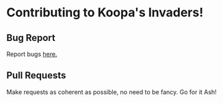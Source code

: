 # Contributing to Koopa's Invaders!

## Bug Report

Report bugs [here.](../.github/ISSUE_TEMPLATE/bug_report.md)

## Pull Requests

Make requests as coherent as possible, no need to be fancy.
Go for it Ash!
